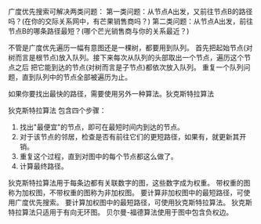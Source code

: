 广度优先搜索可解决两类问题：
第一类问题：从节点A出发，又前往节点B的路径吗？(在你的交际关系网中，有芒果销售商吗？)
第二类问题：从节点A出发，前往节点B的哪条路径最短？(哪个芒光销售商与你的关系最近？)

不管是广度优先遍历一幅有意图还是一棵树，都要用到队列。
首先把起始节点(对树而言是根节点)放入队列。接下来每次从队列的头部取出一个节点，遍历这个节点之后
把它能到达的节点(对树而言是子节点)都依次放入队列。
重复一个队列问题，直到队列中的节点全部被遍历为止。

如果你要找出最快的路径，需要使用另外一种算法。狄克斯特拉算法

狄克斯特拉算法  包含四个步骤：
1. 找出"最便宜"的节点，即可在最短时间内到达的节点。
2. 对于该节点的邻居，检查是否有前往它们的更短路径，如果有，就更新其开销。
3. 重复这个过程，直到对图中的每个节点都这么做了。
4. 计算最终路径。

狄克斯特拉算法用于每条边都有关联数字的图，这些数字成为权重。
带权重的图称为加权图，不带权重的图称为非加权图。
要计算非加权图中的最短路径，可使用广度优先搜索。
要计算加权图中的最短路径，可使用狄克斯特拉算法。
狄克斯特拉算法只适用于有向无环图。
贝尔曼-福德算法使用于图中包含负权边。

